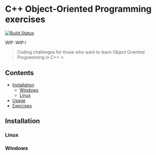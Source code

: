 # C++ Object-Oriented Programming exercises

[![Build Status](https://travis-ci.com/kerolloz/learning-oop.svg?branch=master)](https://travis-ci.com/kerolloz/learning-oop)

WIP :WIP:!

> Coding challenges for those who want to learn Object Oriented Programming in C++ :fire:

## Contents

- [Installation](#installation)
  - [Windows](#windows)
  - [Linux](#linux)
- [Usage](#usage)
- [Exercises](/exercises)

## Installation

### Linux

### Windows

